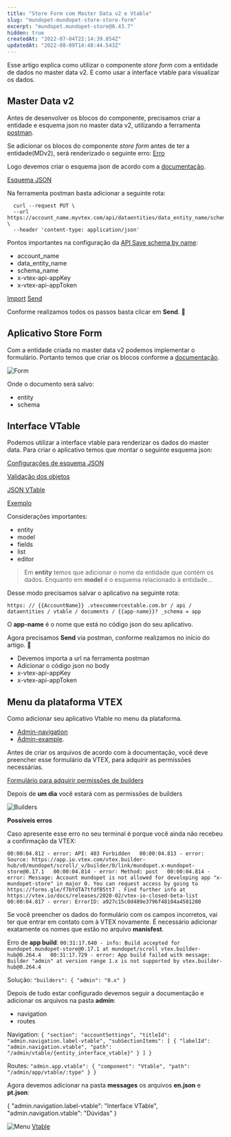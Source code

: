 ```yaml
---
title: "Store Form com Master Data v2 e Vtable"
slug: "mundopet-mundopet-store-store-form"
excerpt: "mundopet.mundopet-store@0.43.7"
hidden: true
createdAt: "2022-07-04T22:14:39.854Z"
updatedAt: "2022-08-09T14:48:44.543Z"
---
```

Esse artigo explica como utilizar o componente *store form* com a entidade de dados no master data v2. E como usar a interface vtable para visualizar os dados.

## Master Data v2

Antes de desenvolver os blocos do componente, precisamos criar a entidade e esquema json no master data v2, utilizando a ferramenta [postman](https://www.postman.com/).

Se adicionar os blocos do componente *store form* antes de ter a entidade(MDv2), será renderizado o seguinte erro:
[Erro](https://i.ibb.co/Xt2GrWb/erro1.png)

Logo devemos criar o esquema json de acordo com a [documentação](https://vtex.io/docs/recipes/templates/creating-a-native-form-for-your-store-users/).

[Esquema JSON](https://i.ibb.co/6F5w669/exemplo-esquema.png)

Na ferramenta postman basta adicionar a seguinte rota:
```curl
  curl --request PUT \
  --url https://account_name.myvtex.com/api/dataentities/data_entity_name/schemas/schema_name \
  --header 'content-type: application/json'
```

Pontos importantes na configuração da [API Save schema by name](https://developers.vtex.com/reference/schemas#saveschemabyname):
- account_name
- data_entity_name
- schema_name
- x-vtex-api-appKey
- x-vtex-api-appToken	

[Import](https://i.ibb.co/82MY9xj/import.png)
[Send](https://i.ibb.co/WDzmbFz/send.png)

Conforme realizamos todos os passos basta clicar em **Send**. 🚀

## Aplicativo Store Form

Com a entidade criada no master data v2 podemos implementar o formulário. Portanto temos que criar os blocos conforme a [documentação](https://github.com/vtex-apps/store-form/blob/master/docs/README.md).

![Form](https://i.ibb.co/CKTp2BF/form.png)

Onde o documento será salvo:
- entity
- schema

## Interface VTable

Podemos utilizar a interface vtable para renderizar os dados do master data. Para criar o aplicativo temos que montar o seguinte esquema json:

[Configurações de esquema JSON](https://help.vtex.com/tutorial/vtable--35ygHE0Ohaw46Si2MSEAE4)

[Validação dos objetos](https://i.ibb.co/jyK44Zj/valida-o.png)

[JSON VTable](https://i.ibb.co/qMkmmXN/vtable.png)

[Exemplo](https://ibb.co/86NDfwQ)

Considerações importantes:
- entity 
- model
- fields
- list
- editor

> Em **entity** temos que adicionar o nome da entidade que contém os dados. Enquanto em **model** é o esquema relacionado à entidade... 

Desse modo precisamos salvar o aplicativo na seguinte rota:

```url
https: // {{AccountName}} .vtexcommercestable.com.br / api / dataentities / vtable / documents / {{app-name}}? _schema = app
```

O **app-name** é o nome que está no código json do seu aplicativo. 

Agora precisamos **Send** via postman, conforme realizamos no início do artigo. 🚀

- Devemos importa a url na ferramenta postman
- Adicionar o código json no body
- x-vtex-api-appKey
- x-vtex-api-appToken	

## Menu da plataforma VTEX

Como adicionar seu aplicativo Vtable no menu da plataforma. 

- [Admin-navigation](https://github.com/vtex/admin-navigation) 
- [Admin-example](https://github.com/vtex-apps/admin-example).

Antes de criar os arquivos de acordo com à documentação, você deve preencher esse formulário da VTEX, para adquirir as permissões necessárias.

[Formulário para adquirir permissões de builders](https://docs.google.com/forms/d/e/1FAIpQLSfhuhFxvezMhPEoFlN9yFEkUifGQlGP4HmJQgx6GP32WZchBw/viewform)

Depois de **um dia** você estará com as permissões de builders

![Builders](https://i.ibb.co/Scm9C0m/builders.png)

**Possíveis erros**

Caso apresente esse erro no seu terminal é porque você ainda não recebeu a confirmação da VTEX:

`
00:00:04.812 - error: API: 403 Forbidden  
00:00:04.813 - error: Source: https://app.io.vtex.com/vtex.builder-hub/v0/mundopet/scroll/_v/builder/0/link/mundopet.x-mundopet-store@0.17.1  
00:00:04.814 - error: Method: post  
00:00:04.814 - error: Message: Account mundopet is not allowed for developing app "x-mundopet-store" in major 0.
You can request access by going to https://forms.gle/f7bYdTA7tfdfB5tt7 .
Find further info at https://vtex.io/docs/releases/2020-02/vtex-io-closed-beta-list  
00:00:04.817 - error: ErrorID: a927c15c0d489e3796f48104a4581280  
`

Se você preencher os dados do formulário com os campos incorretos, vai ter que entrar em contato com à VTEX novamente. É necessário adicionar exatamente os nomes que estão no arquivo **manisfest**.

Erro de **app build**:
`
00:31:17.640 - info: Build accepted for mundopet.mundopet-store@0.17.1 at mundopet/scroll vtex.builder-hub@0.264.4  
00:31:17.729 - error: App build failed with message: Builder "admin" at version range 1.x is not supported by vtex.builder-hub@0.264.4  
`

Solução:
`
 "builders": {
    "admin": "0.x"
  }
`

Depois de tudo estar configurado devemos seguir a documentação e adicionar os arquivos na pasta **admin**:
- navigation
- routes


Navigation:
`
{
    "section": "accountSettings",
    "titleId": "admin.navigation.label-vtable",
    "subSectionItems": [
        {
          "labelId": "admin.navigation.vtable",
          "path": "/admin/vtable/{entity_interface_vtable}"
        }
    ]
}
`

Routes:
`
  "admin.app.vtable": {
    "component": "Vtable",
    "path": "/admin/app/vtable/:type"
  }
}
`

Agora devemos adicionar na pasta **messages** os arquivos **en.json** e **pt.json**:

{
    "admin.navigation.label-vtable": "Interface VTable",
    "admin.navigation.vtable": "Dúvidas"
}

![Menu](https://i.ibb.co/ByS3HRM/duvida.png)
[Vtable](https://i.ibb.co/0Vz8jgH/resultado.png)